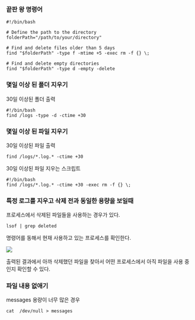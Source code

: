 ### 끝판 왕 명령어

```
#!/bin/bash

# Define the path to the directory
folderPath="/path/to/your/directory"

# Find and delete files older than 5 days
find "$folderPath" -type f -mtime +5 -exec rm -f {} \;

# Find and delete empty directories
find "$folderPath" -type d -empty -delete
```

### 몇일 이상 된 폴더 지우기

30일 이상된 폴더 출력

```
#!/bin/bash
find /logs -type -d -ctime +30
```


### 몇일 이상 된 파일 지우기

30일 이상된 파일 출력

```
find /logs/*.log.* -ctime +30
```

30일 이상된 파일 지우는 스크립트

```
#!/bin/bash
find /logs/*.log.* -ctime +30 -exec rm -f {} \;
```

### 특정 로그를 지우고 삭제 전과 동일한 용량을 보일때
 
프로세스에서 삭제된 파일들을 사용하는 경우가 있다.

``` 
lsof | grep deleted
```

명령어를 동해서 현재 사용하고 있는 프로세스를 확인한다.

<img src="https://user-images.githubusercontent.com/38831314/111253864-39818b80-8657-11eb-83d6-6ef63711c8be.png">

출력된 결과에서 아까 삭제했던 파일을 찾아서 어떤 프로세스에서 아직 파일을 사용 중인지 확인할 수 있다. 

### 파일 내용 없애기

messages 용량이 너무 많은 경우

```
cat  /dev/null > messages
```
